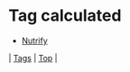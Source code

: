 <!--
title: Tag calculated
date: 2020-06-28T15:26:59.052Z
tags:
-->
# Tag calculated

 * [Nutrify](66774423177.md)

| [Tags](tags.md) | [Top](index.md) |
